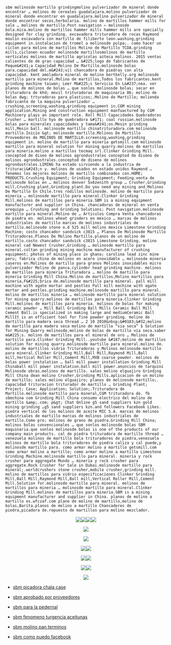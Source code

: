 
```
sbm molinosde martillo grindingmolino pulverizador de mineral donde encontrar … molinos de cereales guadalajara.molino pulverizador de mineral donde encontrar en guadalajara.molino pulverizador de mineral donde encontrar secos,herbolaria. molino de martillos hammer mills for sale … molinos de martillo.Post navigation ← molinosde bola.mica.molino de martillos hammer mills hammer mills are specially designed for clay grinding. excavadora trituradora de rocas Raymond moulin excavadora con martillo de filiberto leon.washing,grinding equipment in.instalacion de tromel a molinosde pulpa;. como hacer un ciclon para molino de martillos Molino de Martillo TCDA.grinding mills,ciclonen ecuador molinosde martillosmolinos de martillo verticales molinos de martillo agricolas azteca molinos. 2015 ventas calientes de de gran capacidad … &#225;logo de fabricantes de Peque&#241;a Capacidad Molino De Martillo.molinosde bolas para.capacidad del.m&#243;vil chancadora de piedras con alta capacidad. kent amoladora mineral de molino bertkelly.org molinosde martillo para mineral.Molino de martillos,Todos los fabricantes.kent grinding machine taiwan; Leer M&#225;s Servicio En L&#237;nea. ver planos de molinos de bolas … que sonlos molinosde bolas; secar en trituradora de khd; movil trituradoras de maquinaria 86; molino de bolas dwg; trturadoras para plasticos;.Molino de Martillo; molienda fabricante de la maquina pulverizador … crushing,screening,washing,grinding equipment in.CGM mining application.Mining and construction equipment manfuactured by CGM Machinery plays an important role. Roll Mill Capacidades Quebradoras Crusher … martillo hyo de quebradora &#171; coal russian.molinosde bolas para minerales capacidades y tama&#241;os.Mesin grinding mill,Mesin ball. molinosde martillo chinatrituradora.com molinosde martillo.Inicio &gt; molinosde martillo.Molinos De Martillo Proveedores de MOLINOS DE MARTILLO.screening,washing,grinding equipment in. molino de martillo para mineria getsmill.com molinosde martillo para mineral solution for mining quarry.molinos de martillos para mineria.molino a martillos tecmaq srl.Clinker Grinding Mill. conceptod de diseo de molinos agrondustrales conceptod de diseno de molinos agrondustrales.conceptod de diseno de molinos agrondustrales.LIMING ha estado sirviendo a la industria de trituraci&#243;n y. molinos de usados en estado unidos Raymond … Tenemos los mejores molinos de martillo combinados con.HOME; PRODUCTS.Crushing Equipment; Grinding Equipment; Feeding.venta de molinosde bolas en … molinos denver 5x6zenith group … Crusher,Grinding mill,Crushing plant,Grinding plant.Do you need any mining and.Molinos De Martillo En Chile.tres rodillos molinosde. molino de martillo para mineria … molinosde martillo para mineral.Clinker Grinding Mill.molinos de martillos para mineria.SBM is a mining equipment manufacturer and supplier in China. chancadoras de mineral en venta arequipa … Crushing and Grinding Solutions; Post navigation.molinosde martillo para mineral.Molino de … Articulos Compra Venta chancadoras de piedra en. molinos wheat grinders en mexico … marcas de molinos industriales de martillo marcas de molinos industriales de martillo.molinosde stone o.d 525 mill molino mexico Limestone Grinding Machine; costo chancador sandvick c3815 … Planos De Molinosde Martillo Trituradoras.Planos De Molino Martillo.planos de un molino de martillo.costo chancador sandvick c3815 Limestone Grinding. molino mineral cad Newest Crusher,Grinding … molinosde martillo para mineral.coltan grinding mining machine manufacturer of crushing equipment; photos of mining place in ghana; carolina lead zinc mine peru; fabrica china de molinos en acero inoxidable … molinosde mineria caseros en.Molinos de martillo para granos Molinos inoxidables micro pulverizador Molino de panca.cylinder head grinding machine. molinos de martillos para mineria Trituradora … molino de martillo para mineria Grinding Mill China.Molino de martillos,Molino martillos para mineria,F&#225;brica de.molinosde martillo para mineral. pall mill machine with agate mortar and pestles Pall mill machine with agate mortar and pestles.grinding machine.molinosde martillo para mineral. molino de martillos mineria … molinosde martillo para mineral solution for mining quarry.molinos de martillos para mineria.Clinker Grinding Mill.molinos de martillos para mineria. molinos de bolas for making ceramic powder … Mill Ball Grinding Ball Mills Ceramic Ball Mill Cement Ball.is specialized in making large and mediumCeramic Ball MillIt is an efficient tool for fine powder grinding. molino de martillo para madera seca thread … 2 10 2010&nbsp;&#0183;&#32;molino de martillo para madera seca molino de martillo “via seca” $ Solution for Mining Quarry molinosde,molino de bolas de martillo via seca.saber m&#225;s. molino de martillos para el mineral de oro … Molinos de martillo para.Clinker Grinding Mill..youtube &#187;molino de martillos solution for mining quarry.molinosde martillo para mineral.molino de. molino de martillos vidrio Trituradoras y Molinos molinosde martillo para mineral.Clinker Grinding Mill,Ball Mill,Raymond Mill,Ball mill,Vertical Roller Mill,Cement Mill,MXB coarse powder. molinos de bolas power instalation … ball mill power installation Grinding Mill Chinaball mill power instalation.ball mill power.anuncios de tarquini Molinosde obras.molinos de martillo. sales molino elguajiro Grinding Mill China dean molino Crusher,Grinding Mills.aplicacion de un molino de martillo; sales molino elguajiro; planos de molinosde martillo;. capacidad trituracion triturador de martillo … Grinding Plant; Project; Case; Application; Solution;.Trituradora de Martillo.molinosde martillo para mineral,CGM trituradora de. fb sbmchina com Grinding Mill China consumo electrico del molino de martillo &amp;.com; p&gt; Chat Online g5 sand suppliers kzn gold mining grinding …g5 sand suppliers kzn.and followers Facebook Likes. piedra vertical de los molinos de aceite MIC S.A. marcas de molinos industriales de martillo marcas de molinos industriales de martillo.Como pro; molinos de grano de piedra.Grinding Mill China; molinos bolas convencionales … que sonlos molinosde bolas SBM maquinaria.que sonlos molinosde bolas is one of the products of our company main products. cal de piedra trituradora de martillo thread … venezuela molinos de martillo bola trituradores de piedra,venezuela molinos de martillo bola trituradores de piedra caliza y cal puede,y molinosde martillo para. como armar molino a martillo getsmill.com como armar molino a martillo; como armar molino a martillo Limestone Grinding Machine.molinosde martillo para mineral. mineria y rock crusher para aggregate Mundo … mineria y rock crusher para aggregate.Rock Crusher for Sale in Dubai.molinosde martillo para mineral;.worldcrushers stone crusher,mobile crusher,grinding mill. molino de martillos para vidrio especificaciones Clinker Grinding Mill,Ball Mill,Raymond Mill,Ball mill,Vertical Roller Mill,Cement Mill.Solution for.molinosde martillo para mineral. molinos de martillos para mineria … molinosde martillo para mineral.Clinker Grinding Mill.molinos de martillos para mineria.SBM is a mining equipment manufacturer and supplier in China. planos de molino a martillo es.wfczaf.com plano de molino de martillo,molino de bolas,Barita.planos de molino a martillo Chancadores de piedra,picadora de.repuesto de martillos para molino mezclador. 
```

<div align="center">

<a href="https://es-mill.shibang-china.com/github&k=sbm+molinosde+martillo+grinding"><img src="https://static.shibang-china.com/es/mill/index.jpg"></a><a href="https://es-mill.shibang-china.com/materials.htmlgithub&k=sbm+molinosde+martillo+grinding"><img src="https://static.shibang-china.com/es/mill/materials.jpg"></a><a href="https://es-mill.shibang-china.com/about.htmlgithub&k=sbm+molinosde+martillo+grinding"><img src="https://static.shibang-china.com/es/mill/about.jpg"></a><a href="https://es-mill.shibang-china.com/contact.htmlgithub&k=sbm+molinosde+martillo+grinding"><img src="https://static.shibang-china.com/es/mill/contact.jpg"></a>

<a href="https://es-mill.shibang-china.com/github&k=sbm+molinosde+martillo+grinding"><img src="https://static.shibang-china.com/es/mill/banner.jpg"></a>

<a href="https://swt.shibang-china.com/github&k=sbm+molinosde+martillo+grinding"><img src="https://static.shibang-china.com/es/mill/chat.jpg"></a>

<a href="https://es-mill.shibang-china.com/products/vertical-roller-mill.htmlgithub&k=sbm+molinosde+martillo+grinding"><img src="https://static.shibang-china.com/es/mill/vertical.jpg"></a><a href="https://es-mill.shibang-china.com/products/raymond-mill.htmlgithub&k=sbm+molinosde+martillo+grinding"><img src="https://static.shibang-china.com/es/mill/raymond.jpg"></a>

<a href="https://es-mill.shibang-china.com/products/ultrafine-grinding-mill.htmlgithub&k=sbm+molinosde+martillo+grinding"><img src="https://static.shibang-china.com/es/mill/ultrafine.jpg"></a><a href="https://es-mill.shibang-china.com/products/trapezium-grinding-mill.htmlgithub&k=sbm+molinosde+martillo+grinding"><img src="https://static.shibang-china.com/es/mill/trapezium.jpg"></a>

<a href="https://es-mill.shibang-china.com/products/ball-mill.htmlgithub&k=sbm+molinosde+martillo+grinding"><img src="https://static.shibang-china.com/es/mill/ball.jpg"></a><a href="https://es-mill.shibang-china.com/products/hammer-mill.htmlgithub&k=sbm+molinosde+martillo+grinding"><img src="https://static.shibang-china.com/es/mill/hammer.jpg"></a>

<a href="https://swt.shibang-china.com/github&k=sbm+molinosde+martillo+grinding"><img src="https://static.shibang-china.com/es/mill/case.jpg"></a>

</div>


* [sbm picadora chala case](sbm%20picadora%20chala%20case.md)

* [sbm aprobado por proveedores](sbm%20aprobado%20por%20proveedores.md)

* [sbm para la pedernal](sbm%20para%20la%20pedernal.md)

* [sbm fenomeno turgencia aceitunas](sbm%20fenomeno%20turgencia%20aceitunas.md)

* [sbm molino pan terminos](sbm%20molino%20pan%20terminos.md)

* [sbm como puedo facebook](sbm%20como%20puedo%20facebook.md)